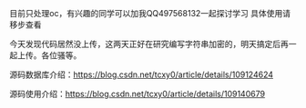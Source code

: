 目前只处理oc，有兴趣的同学可以加我QQ497568132一起探讨学习
具体使用请移步查看

今天发现代码居然没上传，这两天正好在研究编写字符串加密的，明天搞定后再一起上传。各位骚等。


源码数据库介绍：https://blog.csdn.net/tcxy0/article/details/109124624

源码使用介绍：https://blog.csdn.net/tcxy0/article/details/109140679
